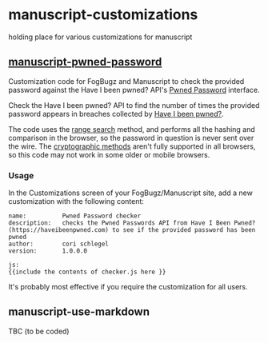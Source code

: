 # manuscript-customizations
holding place for various customizations for manuscript

## [manuscript-pwned-password](checker.js)
Customization code for FogBugz and Manuscript to check the provided password against the Have I been pwned? API's [Pwned Password](https://haveibeenpwned.com/API/v2#PwnedPasswords) interface.

Check the Have I been pwned? API to find the number of times the provided password appears in breaches collected by [Have I been pwned?](https://haveibeenpwned.com).

The code uses the [range search](https://haveibeenpwned.com/API/v2#SearchingPwnedPasswordsByRange) method, and performs all the hashing and comparison in the browser, so the password in question is never sent over the wire. The [cryptographic methods](https://developer.mozilla.org/en-US/docs/Web/API/SubtleCrypto/digest) aren't fully supported in all browsers, so this code may not work in some older or mobile browsers.

### Usage

In the Customizations screen of your FogBugz/Manuscript site, add a new customization with the following content:

```
name:          Pwned Password checker
description:   checks the Pwned Passwords API from Have I Been Pwned? (https://haveibeenpwned.com) to see if the provided password has been pwned
author:        cori schlegel
version:       1.0.0.0

js:
{{include the contents of checker.js here }}
```

It's probably most effective if you require the customization for all users.

## manuscript-use-markdown
TBC (to be coded)
